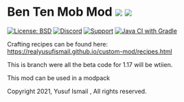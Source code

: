 # Ben Ten Mob Mod [![](http://cf.way2muchnoise.eu/459985.svg)](https://www.curseforge.com/minecraft/mc-mods/ben-ten-mob-mod) [![](http://cf.way2muchnoise.eu/versions/459985.svg)](https://www.curseforge.com/minecraft/mc-mods/ben-ten-mob-mod)
[![License: BSD](https://img.shields.io/badge/License-BSD-green.svg)](https://opensource.org/licenses/BSD)
[![Discord](https://img.shields.io/discord/699595852473434133?label=&logo=discord&logoColor=ffffff&color=7389D8&labelColor=6A7EC2)]( https://discord.gg/g858J6q)
[![Support](https://img.shields.io/badge/Gofundme-donate-blue?logo=gofundme)](https://www.gofundme.com/f/bvbqp-help-me-get-a-better-computer)
[![Java CI with Gradle](https://github.com/realyusufismail/custom-mod/actions/workflows/gradle.yml/badge.svg?branch=1.16.5-beta)](https://github.com/realyusufismail/custom-mod/actions/workflows/gradle.yml)

Crafting recipes can be found here: https://realyusufismail.github.io/custom-mod/recipes.html

This is branch were all the beta code for 1.17 will be wtiien.

This mod can be used in a modpack

Copyright 2021, Yusuf Ismail , All rights reserved.
